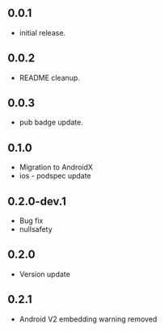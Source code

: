 ## 0.0.1

* initial release.


## 0.0.2

* README cleanup.


## 0.0.3

* pub badge update.

## 0.1.0

* Migration to AndroidX
* ios - podspec update

## 0.2.0-dev.1

* Bug fix
* nullsafety

## 0.2.0

* Version update

## 0.2.1

* Android V2 embedding warning removed